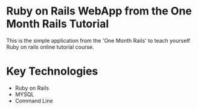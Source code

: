 # Ruby on Rails WebApp from the One Month Rails Tutorial

This is the simple application from the 'One Month Rails' to teach yourself Ruby on rails online tutorial course.


# Key Technologies
- Ruby on Rails
- MYSQL
- Command Line
